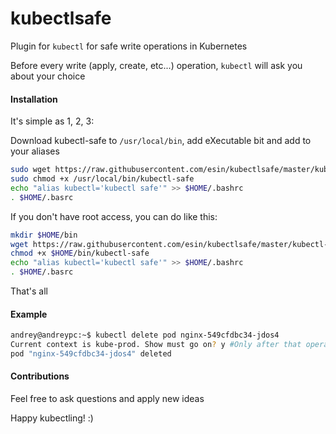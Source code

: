 # kubectlsafe
Plugin for `kubectl` for safe write operations in Kubernetes

Before every write (apply, create, etc...) operation, `kubectl` will ask you about your choice

#### Installation
It's simple as 1, 2, 3:

Download kubectl-safe to `/usr/local/bin`, add eXecutable bit and add to your aliases

```sh
sudo wget https://raw.githubusercontent.com/esin/kubectlsafe/master/kubectl-safe -O /usr/local/bin/kubectl-safe
sudo chmod +x /usr/local/bin/kubectl-safe
echo "alias kubectl='kubectl safe'" >> $HOME/.bashrc
. $HOME/.basrc
```

If you don't have root access, you can do like this:
```sh
mkdir $HOME/bin
wget https://raw.githubusercontent.com/esin/kubectlsafe/master/kubectl-safe -O $HOME/bin/kubectl-safe
chmod +x $HOME/bin/kubectl-safe
echo "alias kubectl='kubectl safe'" >> $HOME/.bashrc
. $HOME/.basrc
```

That's all

#### Example

```sh
andrey@andreypc:~$ kubectl delete pod nginx-549cfdbc34-jdos4
Current context is kube-prod. Show must go on? y #Only after that operation will begin
pod "nginx-549cfdbc34-jdos4" deleted
```


#### Contributions

Feel free to ask questions and apply new ideas

Happy kubectling! :)
